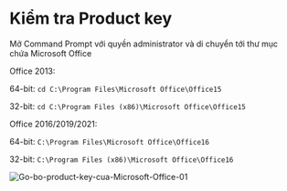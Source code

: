 # Kiểm tra Product key
Mở Command Prompt với quyền administrator và di chuyển tới thư mục chứa Microsoft Office

Office 2013:

64-bit: `cd C:\Program Files\Microsoft Office\Office15`

32-bit: `cd C:\Program Files (x86)\Microsoft Office\Office15`

Office 2016/2019/2021:

64-bit: `C:\Program Files\Microsoft Office\Office16`

32-bit: `C:\Program Files (x86)\Microsoft Office\Office16`

![Go-bo-product-key-cua-Microsoft-Office-01](https://s3-hcm-r1.longvan.net/thuvien/shared/1223/Go-bo-product-key-cua-Microsoft-Office-01.png)
